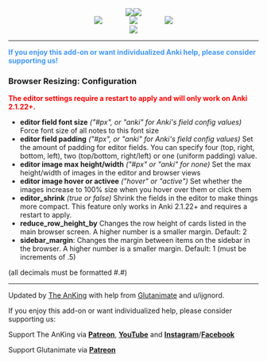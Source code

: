 <center><div style="vertical-align:middle;"><a href="https://www.ankingmed.com"><img src="../../addons21/1435775540/AnKing/AnKingSmall.png"></a><a href="https://www.ankingmed.com"><img src="../../addons21/1435775540/AnKing/TheAnKing.png"></a></div></center>

<center><a href="https://www.facebook.com/ankingmed"><img src="../../addons21/1435775540/AnKing/Facebook.jpg"></a>
&nbsp;&nbsp;&nbsp;&nbsp;&nbsp;&nbsp;&nbsp;&nbsp;&nbsp;&nbsp;&nbsp;&nbsp;&nbsp;<a href="https://www.instagram.com/ankingmed"><img src="../../addons21/1435775540/AnKing/Instagram.jpg"></a>
&nbsp;&nbsp;&nbsp;&nbsp;&nbsp;&nbsp;&nbsp;&nbsp;&nbsp;&nbsp;&nbsp;&nbsp;&nbsp;<a href="https://www.youtube.com/theanking"><img src="../../addons21/1435775540/AnKing/YouTube.jpg"></a></center>

<center><a href="https://www.patreon.com/ankingmed"><img src="../../addons21/1435775540/AnKing/Patreon.jpg"></a></center>

---

<div style="color: #4297F9;"><b>If you enjoy this add-on or want individualized Anki help, please consider supporting us!</b></div>

### Browser Resizing: Configuration

<div style="color:red;"><b>The editor settings require a restart to apply and will only work on Anki 2.1.22+.</b></div>

- **editor field font size** _("#px", or "anki" for Anki's field config values)_ Force font size of all notes to this font size
- **editor field padding** _("#px", or "anki" for Anki's field config values)_ Set the amount of padding for editor fields. You can specify
four (top, right, bottom, left), two (top/bottom, right/left) or one (uniform padding) value.
- **editor image max height/width** _("#px" or "anki" for none)_ Set the max height/width of images in the editor and browser views
- **editor image hover or activee** _("hover" or "active")_ Set whether the images increase to 100% size when you hover over them or click them 
- **editor_shrink** _(true or false)_ Shrink the fields in the editor to make things more compact. This feature only works in Anki 2.1.22+ and requires a restart to apply.
- **reduce_row_height_by** Changes the row height of cards listed in the main browser screen. A higher number is a smaller margin. Default: 2
- **sidebar_margin**: Changes the margin between items on the sidebar in the browser. A higher number is a smaller margin. Default: 1 (must be increments of .5)

(all decimals must be formatted #.#)

---

Updated by [The AnKing](https://www.ankingmed.com) with help from [Glutanimate](https://www.glutanimate.com) and u/ijgnord. 

If you enjoy this add-on or want individualized help, please consider supporting us:

Support The AnKing via **[Patreon](https://www.patreon.com/ankingmed)**, **[YouTube](https://www.youtube.com/theanking)** and **[Instagram](https://www.instagram.com/ankingmed)**/**[Facebook](https://www.facebook.com/ankingmed)**

Support Glutanimate via **[Patreon](https://www.patreon.com/glutanimate)**
